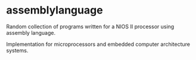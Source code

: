 # assemblylanguage

Random collection of programs written for a NIOS II processor using assembly language.

Implementation for microprocessors and embedded computer architecture systems.
